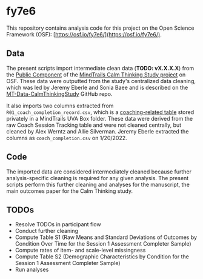 # fy7e6

This repository contains analysis code for this project on the Open Science Framework (OSF): [https://osf.io/fy7e6/](https://osf.io/fy7e6/).

## Data

The present scripts import intermediate clean data (**TODO: vX.X.X.X**) from the [Public Component](https://osf.io/s8v3h/) of the [MindTrails Calm Thinking Study project](https://osf.io/zbd52/) on OSF. These data were outputted from the study's centralized data cleaning, which was led by Jeremy Eberle and Sonia Baee and is described on the [MT-Data-CalmThinkingStudy](https://github.com/TeachmanLab/MT-Data-CalmThinkingStudy) GitHub repo.

It also imports two columns extracted from `R01_coach_completion_record.csv`, which is a [coaching-related table](https://github.com/TeachmanLab/MT-Data-CalmThinkingStudy#coaching-related-data-on-uva-box) stored privately in a MindTrails UVA Box folder. These data were derived from the raw Coach Session Tracking table and were not cleaned centrally, but cleaned by Alex Werntz and Allie Silverman. Jeremy Eberle extracted the columns as `coach_completion.csv` on 1/20/2022.

## Code

The imported data are considered intermediately cleaned because further analysis-specific cleaning is required for any given analysis. The present scripts perform this further cleaning and analyses for the manuscript, the main outcomes paper for the Calm Thinking study.

## TODOs

- Resolve TODOs in participant flow
- Conduct further cleaning
- Compute Table S1 (Raw Means and Standard Deviations of Outcomes by Condition Over Time for the Session 1 Assessment Completer Sample)
- Compute rates of item- and scale-level missingness
- Compute Table S2 (Demographic Characteristics by Condition for the Session 1 Assessment Completer Sample)
- Run analyses
